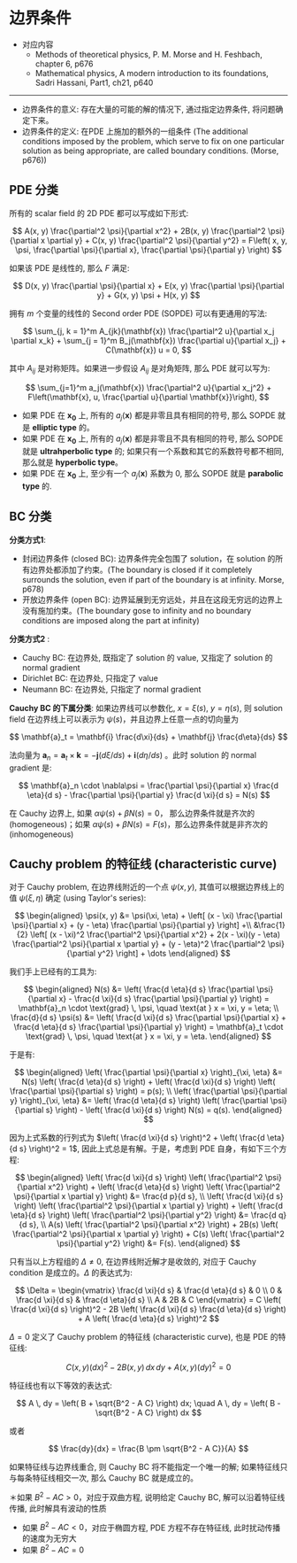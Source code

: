 # 边界条件

* 对应内容
	* Methods of theoretical physics, P. M. Morse and H. Feshbach, chapter 6, p676
	* Mathematical physics, A modern introduction to its foundations, Sadri Hassani, Part1, ch21, p640

___

* 边界条件的意义: 存在大量的可能的解的情况下, 通过指定边界条件, 将问题确定下来。
* 边界条件的定义: 在PDE 上施加的额外的一组条件 (The additional conditions imposed by the problem, which serve to fix on one particular solution as being appropriate, are called boundary conditions. (Morse, p676))


## PDE 分类

所有的 scalar field 的 2D PDE 都可以写成如下形式: 

$$
A(x, y) \frac{\partial^2 \psi}{\partial x^2} + 2B(x, y) \frac{\partial^2 \psi}{\partial x \partial y} + C(x, y) \frac{\partial^2 \psi}{\partial y^2} = F\left( x, y, \psi, \frac{\partial \psi}{\partial x}, \frac{\partial \psi}{\partial y} \right)
$$

如果该 PDE 是线性的, 那么 $F$ 满足:

$$
D(x, y) \frac{\partial \psi}{\partial x} + E(x, y) \frac{\partial \psi}{\partial y} + G(x, y) \psi + H(x, y)
$$

拥有 $m$ 个变量的线性的 Second order PDE (SOPDE) 可以有更通用的写法:

$$
\sum_{j, k = 1}^m A_{jk}(\mathbf{x}) \frac{\partial^2 u}{\partial x_j \partial x_k} + \sum_{j = 1}^m B_j(\mathbf{x}) \frac{\partial u}{\partial x_j} + C(\mathbf{x}) u = 0,
$$

其中 $A_{ij}$ 是对称矩阵。如果进一步假设 $A_{ij}$ 是对角矩阵, 那么 PDE 就可以写为:


$$ \sum_{j=1}^m a_j(\mathbf{x}) \frac{\partial^2 u}{\partial x_j^2} + F\left(\mathbf{x}, u, \frac{\partial u}{\partial \mathbf{x}}\right), $$

* 如果 PDE 在 $\mathbf{x_0}$ 上, 所有的 $a_j(\mathbf{x})$ 都是非零且具有相同的符号, 那么 SOPDE 就是 **elliptic type** 的。
* 如果 PDE 在 $\mathbf{x_0}$ 上, 所有的 $a_j(\mathbf{x})$ 都是非零且不具有相同的符号, 那么 SOPDE 就是 **ultrahperbolic type** 的; 如果只有一个系数和其它的系数符号都不相同, 那么就是 **hyperbolic type**。
*  如果 PDE 在 $\mathbf{x_0}$ 上, 至少有一个 $a_j(\mathbf{x})$ 系数为 0, 那么 SOPDE 就是 **parabolic type** 的.

## BC 分类

**分类方式1**: 

* 封闭边界条件 (closed BC): 边界条件完全包围了 solution，在 solution 的所有边界处都添加了约束。(The boundary is closed if it completely surrounds the solution, even if part of the boundary is at infinity. Morse, p678)
* 开放边界条件 (open BC): 边界延展到无穷远处，并且在这段无穷远的边界上没有施加约束。(The boundary gose to infinity and no boundary conditions are imposed along the part at infinity)

**分类方式2** :
* Cauchy BC: 在边界处, 既指定了 solution 的 value, 又指定了 solution 的 normal gradient
* Dirichlet BC: 在边界处, 只指定了 value
* Neumann BC: 在边界处, 只指定了 normal gradient

**Cauchy BC 的下属分类**:
如果边界线可以参数化, $x=\xi(s)$, $y=\eta(s)$, 则 solution field 在边界线上可以表示为 $\psi(s)$，并且边界上任意一点的切向量为

$$
\mathbf{a}_t = \mathbf{i} \frac{d\xi}{ds} + \mathbf{j} \frac{d\eta}{ds} 
$$

法向量为 $\mathbf{a}_n = \mathbf{a}_t \times \mathbf{k} = -\mathbf{j} (d\xi/ds)+\mathbf{i} (d\eta/ds)$ 。此时 solution 的 normal gradient 是:

$$
\mathbf{a}_n \cdot \nabla\psi = \frac{\partial \psi}{\partial x} \frac{d \eta}{d s} - \frac{\partial \psi}{\partial y} \frac{d \xi}{d s} = N(s)
$$ 

在 Cauchy 边界上, 如果 $\alpha \psi(s) + \beta N(s) = 0$， 那么边界条件就是齐次的 (homogeneous)；如果 $\alpha \psi(s) + \beta N(s) = F(s)$，那么边界条件就是非齐次的 (inhomogeneous)


## Cauchy problem 的特征线 (characteristic curve)

对于 Cauchy problem, 在边界线附近的一个点 $\psi(x,y)$, 其值可以根据边界线上的值 $\psi(\xi, \eta)$ 确定 (using Taylor's series):

$$
\begin{aligned}
\psi(x, y) &= \psi(\xi, \eta) + \left[ (x - \xi) \frac{\partial \psi}{\partial x} + (y - \eta) \frac{\partial \psi}{\partial y} \right] +\\
 &\frac{1}{2} \left[ (x - \xi)^2 \frac{\partial^2 \psi}{\partial x^2} + 2(x - \xi)(y - \eta) \frac{\partial^2 \psi}{\partial x \partial y} + (y - \eta)^2 \frac{\partial^2 \psi}{\partial y^2} \right] + \dots
\end{aligned}
$$

我们手上已经有的工具为:

$$ 
\begin{aligned}
 N(s) &= \left( \frac{d \eta}{d s} \frac{\partial \psi}{\partial x} - \frac{d \xi}{d s} \frac{\partial \psi}{\partial y} \right) = \mathbf{a}_n \cdot \text{grad} \, \psi, \quad \text{at } x = \xi, y = \eta; 
\\ \frac{d}{d s} \psi(s) &= \left( \frac{d \xi}{d s} \frac{\partial \psi}{\partial x} + \frac{d \eta}{d s} \frac{\partial \psi}{\partial y} \right) = \mathbf{a}_t \cdot \text{grad} \, \psi, \quad \text{at } x = \xi, y = \eta. 
\end{aligned} 
$$

于是有:

$$ 
\begin{aligned} \left( \frac{\partial \psi}{\partial x} \right)_{\xi, \eta} &= N(s) \left( \frac{d \eta}{d s} \right) + \left( \frac{d \xi}{d s} \right) \left( \frac{\partial \psi}{\partial s} \right) = p(s); \\ \left( \frac{\partial \psi}{\partial y} \right)_{\xi, \eta} &= \left( \frac{d \eta}{d s} \right) \left( \frac{\partial \psi}{\partial s} \right) - \left( \frac{d \xi}{d s} \right) N(s) = q(s). \end{aligned} 
$$


因为上式系数的行列式为 $\left( \frac{d \xi}{d s} \right)^2 + \left( \frac{d \eta}{d s} \right)^2 = 1$, 因此上式总是有解。于是，考虑到 PDE 自身，有如下三个方程:

$$
\begin{aligned}
\left( \frac{d \xi}{d s} \right) \left( \frac{\partial^2 \psi}{\partial x^2} \right) + \left( \frac{d \eta}{d s} \right) \left( \frac{\partial^2 \psi}{\partial x \partial y} \right) &= \frac{d p}{d s}, \\
\left( \frac{d \xi}{d s} \right) \left( \frac{\partial^2 \psi}{\partial x \partial y} \right)  + \left( \frac{d \eta}{d s} \right) \left( \frac{\partial^2 \psi}{\partial y^2} \right) &= \frac{d q}{d s}, \\
A(s) \left( \frac{\partial^2 \psi}{\partial x^2} \right) + 2B(s) \left( \frac{\partial^2 \psi}{\partial x \partial y} \right) + C(s) \left( \frac{\partial^2 \psi}{\partial y^2} \right) &= F(s).
\end{aligned}
$$

只有当以上方程组的 $\Delta \neq 0$, 在边界线附近解才是收敛的, 对应于 Cauchy condition 是成立的。$\Delta$ 的表达式为:

$$ 
\Delta = \begin{vmatrix} \frac{d \xi}{d s} & \frac{d \eta}{d s} & 0 \\ 0 & \frac{d \xi}{d s} & \frac{d \eta}{d s} \\ A & 2B & C \end{vmatrix} = C \left( \frac{d \xi}{d s} \right)^2 - 2B \left( \frac{d \xi}{d s} \frac{d \eta}{d s} \right) + A \left( \frac{d \eta}{d s} \right)^2 
$$

$\Delta = 0$ 定义了 Cauchy problem 的特征线 (characteristic curve), 也是 PDE 的特征线:

$$
C(x, y) (dx)^2 - 2B(x, y) \, dx \, dy + A(x, y) (dy)^2 = 0
$$

特征线也有以下等效的表达式:

$$ 
A \, dy = \left( B + \sqrt{B^2 - A C} \right) dx; \quad A \, dy = \left( B - \sqrt{B^2 - A C} \right) dx 
$$

或者 

$$
\frac{dy}{dx} = \frac{B \pm \sqrt{B^2 - A C}}{A}
$$

如果特征线与边界线重合, 则 Cauchy BC 将不能指定一个唯一的解; 如果特征线只与每条特征线相交一次, 那么 Cauchy BC 就是成立的。

＊如果 $B^2 -A C >0$，对应于双曲方程, 说明给定 Cauchy BC, 解可以沿着特征线传播, 此时解具有波动的性质
* 如果 $B^2 - A C < 0$，对应于椭圆方程, PDE 方程不存在特征线, 此时扰动传播的速度为无穷大
* 如果 $B^2 - A C = 0$

<!--stackedit_data:
eyJoaXN0b3J5IjpbMTczMDM1OTE1OCwyMDI4ODQ5NDIxLDkxMj
gxNzIwMywzNzgxNTE3ODMsMjA1MTQ3MjMxMSwxNTM1NDcyMDIw
LC0xODI1MzEyMjU5LDYyNTMyNDkwMSwtMTY5NzY4MTI0MCw2Mz
A1MzQ3NzgsNDM2Mzg5Nzk2LDQyNDQyNjYzXX0=
-->